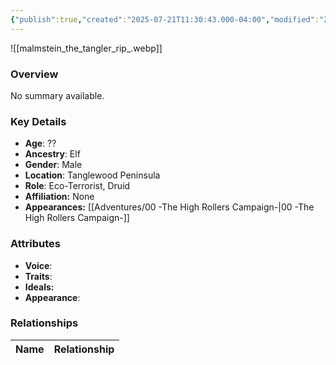 ```yaml
---
{"publish":true,"created":"2025-07-21T11:30:43.000-04:00","modified":"2025-08-12T09:14:57.798-04:00","published":"2025-08-12T09:14:57.798-04:00","cssclasses":"","Age":"??","Ancestry":"Elf","Gender":"Male","Location":["Tanglewood Peninsula"],"Role":["Eco-Terrorist, Druid"],"Affiliation":["None"],"Appearances":["[[00 -The High Rollers Campaign-]]"]}
---
```



![[malmstein_the_tangler_rip_.webp]]

### Overview
No summary available.

### Key Details
- **Age**: ??
- **Ancestry**: Elf
- **Gender**: Male
- **Location**: Tanglewood Peninsula
- **Role**: Eco-Terrorist, Druid
- **Affiliation:** None
- **Appearances:** [[Adventures/00 -The High Rollers Campaign-\|00 -The High Rollers Campaign-]]

### Attributes
- **Voice**: 
- **Traits**: 
- **Ideals:** 
- **Appearance**:

### Relationships

| Name  | Relationship |
| ----- | ------------ |
